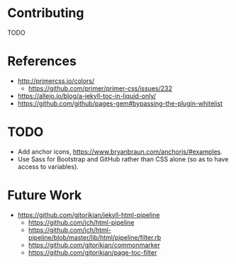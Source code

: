 # Contributing

TODO

# References

- http://primercss.io/colors/
    - https://github.com/primer/primer-css/issues/232
- https://allejo.io/blog/a-jekyll-toc-in-liquid-only/
- https://github.com/github/pages-gem#bypassing-the-plugin-whitelist

# TODO

- Add anchor icons, https://www.bryanbraun.com/anchorjs/#examples.
- Use Sass for Bootstrap and GitHub rather than CSS alone (so as to have access to variables).

# Future Work

- https://github.com/gjtorikian/jekyll-html-pipeline
    - https://github.com/jch/html-pipeline
    - https://github.com/jch/html-pipeline/blob/master/lib/html/pipeline/filter.rb 
    - https://github.com/gjtorikian/commonmarker
    - https://github.com/gjtorikian/page-toc-filter
